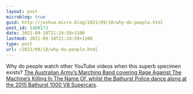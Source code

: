 ```yaml
---
layout: post
microblog: true
guid: http://joshua.micro.blog/2021/09/18/why-do-people.html
post_id: 1408173
date: 2021-09-18T21:24:59+1100
lastmod: 2021-09-18T21:24:59+1100
type: post
url: /2021/09/18/why-do-people.html
---
```

Why do people watch other YouTube videos when this superb specimen exists? [The Australian Army’s Marching Band covering Rage Against The Machine’s Killing In The Name Of, whilst the Bathurst Police dance along at the 2015 Bathurst 1000 V8 Supercars](https://youtu.be/4oT-2eGhmUo).
